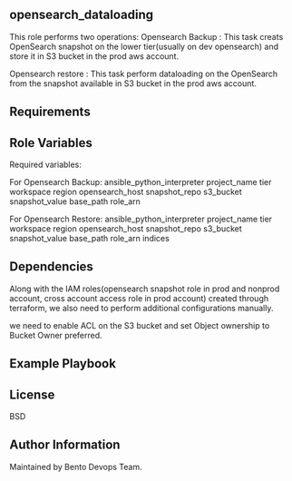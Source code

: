 opensearch_dataloading
------------

This role performs two operations:
Opensearch Backup : This task creats OpenSearch snapshot on the lower tier(usually on dev opensearch) and store it in S3 bucket in the prod aws account.

Opensearch restore : This task perform dataloading on the OpenSearch from the snapshot available in S3 bucket in the prod aws account.

Requirements
------------

Role Variables
--------------

Required variables:

For Opensearch Backup:
ansible_python_interpreter
project_name
tier
workspace
region
opensearch_host
snapshot_repo
s3_bucket
snapshot_value
base_path
role_arn

For Opensearch Restore:
ansible_python_interpreter
project_name
tier
workspace
region
opensearch_host
snapshot_repo
s3_bucket
snapshot_value
base_path
role_arn
indices

Dependencies
------------

Along with the IAM roles(opensearch snapshot role in prod and nonprod account, cross account access role in prod account) created through terraform, we also need to perform additional configurations manually.

we need to enable ACL on the S3 bucket and set Object ownership to Bucket Owner preferred.

Example Playbook
----------------



License
-------

BSD

Author Information
------------------

Maintained by Bento Devops Team.

